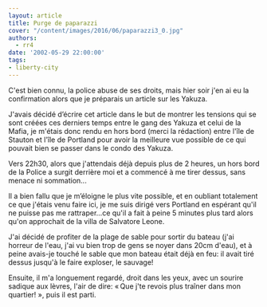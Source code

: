 ```yaml
---
layout: article
title: Purge de paparazzi
cover: "/content/images/2016/06/paparazzi3_0.jpg"
authors:
  - rr4
date: '2002-05-29 22:00:00'
tags:
- liberty-city
---
```


C'est bien connu, la police abuse de ses droits, mais hier soir j'en ai eu la confirmation alors que je préparais un article sur les Yakuza.

J'avais décidé d’écrire cet article dans le but de montrer les tensions qui se sont créées ces derniers temps entre le gang des Yakuza et celui de la Mafia, je m'étais donc rendu en hors bord (merci la rédaction) entre l'île de Stauton et l'île de Portland pour avoir la meilleure vue possible de ce qui pouvait bien se passer dans le condo des Yakuza.

Vers 22h30, alors que j'attendais déjà depuis plus de 2 heures, un hors bord de la Police a surgit derrière moi et a commencé à me tirer dessus, sans menace ni sommation...

Il a bien fallu que je m’éloigne le plus vite possible, et en oubliant totalement ce que j'étais venu faire ici, je me suis dirigé vers Portland en espérant qu'il ne puisse pas me rattraper...ce qu'il a fait à peine 5 minutes plus tard alors qu'on approchait de la villa de Salvatore Leone.

J'ai décidé de profiter de la plage de sable pour sortir du bateau (j'ai horreur de l'eau, j'ai vu bien trop de gens se noyer dans 20cm d'eau), et à peine avais-je touché le sable que mon bateau était déjà en feu: il avait tiré dessus jusqu'à le faire exploser, le sauvage!

Ensuite, il m'a longuement regardé, droit dans les yeux, avec un sourire sadique aux lèvres, l'air de dire: « Que j'te revois plus traîner dans mon quartier! », puis il est parti.
